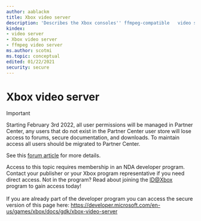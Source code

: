 ```yaml
---
author: aablackm
title: Xbox video server
description: 'Describes the Xbox consoles'' ffmpeg-compatible   video server for capturing video and audio by using  the `ffmpeg ` tool. '
kindex:
- video server
- Xbox video server
- ffmpeg video server
ms.author: scotmi
ms.topic: conceptual
edited: 01/22/2021
security: secure
---
```


# Xbox video server
> [!IMPORTANT]
> Starting February 3rd 2022, all user permissions will be managed in Partner Center, any users that do not exist in the Partner Center user store will lose access to forums, secure documentation, and downloads. To maintain access all users should be migrated to Partner Center. <p></p>See this <a href="https://forums.xboxlive.com/articles/132187/breaking-change-user-access-for-forums-secure-docu.html">forum article</a> for more details.  

 Access to this topic requires membership in an NDA developer program. Contact your publisher or your Xbox program representative if you need direct access. Not in the program? Read about joining the <a href="https://www.xbox.com/Developers/id">ID@Xbox</a> program to gain access today!  <br/><br/>If you are already part of the developer program you can access the secure version of this page here: <a target="_blank" href="https://developer.microsoft.com/en-us/games/xbox/docs/gdk/xbox-video-server">https://developer.microsoft.com/en-us/games/xbox/docs/gdk/xbox-video-server</a>